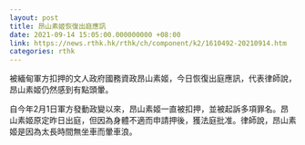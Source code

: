 ```yaml
---
layout: post
title: 昂山素姬恢復出庭應訊
date: 2021-09-14 15:05:00.000000000 +08:00
link: https://news.rthk.hk/rthk/ch/component/k2/1610492-20210914.htm
categories: rthk
---
```


被緬甸軍方扣押的文人政府國務資政昂山素姬，今日恢復出庭應訊，代表律師說，昂山素姬仍然感到有點頭暈。

自今年2月1日軍方發動政變以來，昂山素姬一直被扣押，並被起訴多項罪名。昂山素姬原定昨日出庭，但因為身體不適而申請押後，獲法庭批准。律師說，昂山素姬是因為太長時間無坐車而暈車浪。
